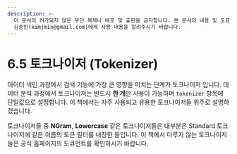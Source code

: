 ```yaml
---
description: >-
  이 문서의 허가되지 않은 무단 복제나 배포 및 출판을 금지합니다. 본 문서의 내용 및 도표 등을 인용하고자 하는 경우 출처를 명시하고
  김종민(kimjmin@gmail.com)에게 사용 내용을 알려주시기 바랍니다.
---
```


# 6.5 토크나이저 \(Tokenizer\)

  데이터 색인 과정에서 검색 기능에 가장 큰 영향을 미치는 단계가 토크나이저 입니다. 데이터 분석 과정에서 토크나이저는 반드시 **한 개**만 사용이 가능하며 `tokenizer` 항목에 단일값으로 설정합니다. 이 책에서는 자주 사용되고 유용한 토크나이저들 위주로 설명하겠습니다.

  토크나이저들 중 **NGram**, **Lowercase** 같은 토크나이저들은 대부분은 Standard 토크나이저에 같은 이름의 토큰 필터를 내장한 들입니다. 이 책에서 다루지 않는 토크나이저들은 공식 홈페이지의 도큐먼트를 확인하시기 바랍니다.

